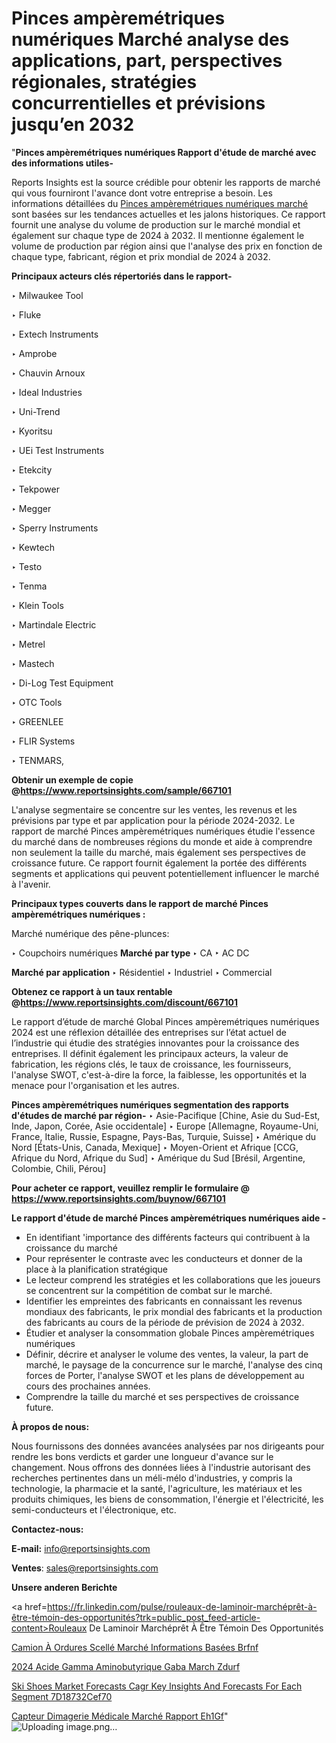 # Pinces ampèremétriques numériques Marché analyse des applications, part, perspectives régionales, stratégies concurrentielles et prévisions jusqu’en 2032

"<strong>Pinces ampèremétriques numériques Rapport d'étude de marché avec des informations utiles-</strong>

Reports Insights est la source crédible pour obtenir les rapports de marché qui vous fourniront l'avance dont votre entreprise a besoin. Les informations détaillées du <a href=https://www.reportsinsights.com/sample/667101>Pinces ampèremétriques numériques marché</a> sont basées sur les tendances actuelles et les jalons historiques. Ce rapport fournit une analyse du volume de production sur le marché mondial et également sur chaque type de 2024 à 2032. Il mentionne également le volume de production par région ainsi que l'analyse des prix en fonction de chaque type, fabricant, région et prix mondial de 2024 à 2032.

<b>Principaux acteurs clés répertoriés dans le rapport-</b>

‣ Milwaukee Tool

‣ Fluke

‣ Extech Instruments

‣ Amprobe

‣ Chauvin Arnoux

‣ Ideal Industries

‣ Uni-Trend

‣ Kyoritsu

‣ UEi Test Instruments

‣ Etekcity

‣ Tekpower

‣ Megger

‣ Sperry Instruments

‣ Kewtech

‣ Testo

‣ Tenma

‣ Klein Tools

‣ Martindale Electric

‣ Metrel

‣ Mastech

‣ Di-Log Test Equipment

‣ OTC Tools

‣ GREENLEE

‣ FLIR Systems

‣ TENMARS,

<strong><b>Obtenir un exemple de copie @</b></strong><a href=https://www.reportsinsights.com/sample/667101><strong><b>https://www.reportsinsights.com/sample/667101</b></strong></a>

L'analyse segmentaire se concentre sur les ventes, les revenus et les prévisions par type et par application pour la période 2024-2032. Le rapport de marché Pinces ampèremétriques numériques étudie l'essence du marché dans de nombreuses régions du monde et aide à comprendre non seulement la taille du marché, mais également ses perspectives de croissance future. Ce rapport fournit également la portée des différents segments et applications qui peuvent potentiellement influencer le marché à l'avenir.

<strong>Principaux types couverts dans le rapport de marché Pinces ampèremétriques numériques :</strong>

Marché numérique des pêne-plunces:

‣  Coupchoirs numériques <strong> Marché <strong> par type </strong> </strong>
‣ CA
‣ AC DC

<strong>Marché par application </strong>
‣ Résidentiel
‣ Industriel
‣ Commercial

<strong><b>Obtenez ce rapport à un taux rentable @</b></strong><a href=https://www.reportsinsights.com/discount/667101><strong><b>https://www.reportsinsights.com/discount/667101</b></strong></a>

Le rapport d’étude de marché Global Pinces ampèremétriques numériques 2024 est une réflexion détaillée des entreprises sur l’état actuel de l’industrie qui étudie des stratégies innovantes pour la croissance des entreprises. Il définit également les principaux acteurs, la valeur de fabrication, les régions clés, le taux de croissance, les fournisseurs, l'analyse SWOT, c'est-à-dire la force, la faiblesse, les opportunités et la menace pour l'organisation et les autres.

<strong>Pinces ampèremétriques numériques segmentation des rapports d'études de marché par région-</strong>
‣ Asie-Pacifique [Chine, Asie du Sud-Est, Inde, Japon, Corée, Asie occidentale]
‣ Europe [Allemagne, Royaume-Uni, France, Italie, Russie, Espagne, Pays-Bas, Turquie, Suisse]
‣ Amérique du Nord [États-Unis, Canada, Mexique]
‣ Moyen-Orient et Afrique [CCG, Afrique du Nord, Afrique du Sud]
‣ Amérique du Sud [Brésil, Argentine, Colombie, Chili, Pérou]

<strong>Pour acheter ce rapport, veuillez remplir le formulaire @   <a href=https://www.reportsinsights.com/buynow/667101>https://www.reportsinsights.com/buynow/667101</a></strong>

<strong>Le rapport d'étude de marché Pinces ampèremétriques numériques aide -</strong>
<ul>
  <li>En identifiant 'importance des différents facteurs qui contribuent à la croissance du marché</li>
  <li>Pour représenter le contraste avec les conducteurs et donner de la place à la planification stratégique</li>
  <li>Le lecteur comprend les stratégies et les collaborations que les joueurs se concentrent sur la compétition de combat sur le marché.</li>
  <li>Identifier les empreintes des fabricants en connaissant les revenus mondiaux des fabricants, le prix mondial des fabricants et la production des fabricants au cours de la période de prévision de 2024 à 2032.</li>
  <li>Étudier et analyser la consommation globale Pinces ampèremétriques numériques</li>
  <li>Définir, décrire et analyser le volume des ventes, la valeur, la part de marché, le paysage de la concurrence sur le marché, l'analyse des cinq forces de Porter, l'analyse SWOT et les plans de développement au cours des prochaines années.</li>
  <li>Comprendre la taille du marché et ses perspectives de croissance future.</li>
</ul>
<strong>À propos de nous:</strong>

Nous fournissons des données avancées analysées par nos dirigeants pour rendre les bons verdicts et garder une longueur d'avance sur le changement. Nous offrons des données liées à l'industrie autorisant des recherches pertinentes dans un méli-mélo d'industries, y compris la technologie, la pharmacie et la santé, l'agriculture, les matériaux et les produits chimiques, les biens de consommation, l'énergie et l'électricité, les semi-conducteurs et l'électronique, etc.

<strong>Contactez-nous:</strong>

<strong>E-mail:</strong> <a href=mailto:info@reportsinsights.com>info@reportsinsights.com</a>

<strong>Ventes</strong>: <a href=mailto:sales@reportsinsights.com>sales@reportsinsights.com</a>

<strong>Unsere anderen Berichte</strong>

<a href=https://fr.linkedin.com/pulse/rouleaux-de-laminoir-marchéprêt-à-être-témoin-des-opportunités?trk=public_post_feed-article-content>Rouleaux De Laminoir Marchéprêt À Être Témoin Des Opportunités</a>

<a href=https://fr.linkedin.com/pulse/camion-à-ordures-scellé-marché-informations-basées-brfnf/>Camion À Ordures Scellé Marché Informations Basées Brfnf</a>

<a href=https://www.linkedin.com/pulse/2024-acide-gamma-aminobutyrique-gaba-march%C3%A9-zdurf/>2024 Acide Gamma Aminobutyrique Gaba March Zdurf</a>

<a href=https://medium.com/@a86515711/ski-shoes-market-forecasts-cagr-key-insights-and-forecasts-for-each-segment-7d18732cef70>Ski Shoes Market Forecasts Cagr Key Insights And Forecasts For Each Segment 7D18732Cef70</a>

<a href=https://fr.linkedin.com/pulse/capteur-dimagerie-médicale-marché-rapport-eh1gf/>Capteur Dimagerie Médicale Marché Rapport Eh1Gf</a>"
![Uploading image.png…]()
